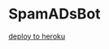 # SpamADsBot

[deploy to heroku](https://dashboard.heroku.com/new?template=https://github.com/Nobita567/AdsBot)
